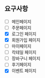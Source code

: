 ## 요구사항

- [ ] 메인페이지
- [ ] 주문페이지
- [x] 로그인 페이지
- [x] 회원가입 페이지
- [ ] 마이페이지
- [ ] 칵테일 페이지
- [ ] 장바구니 페이지
- [ ] 후기페이지
- [x] 이벤트 페이지
